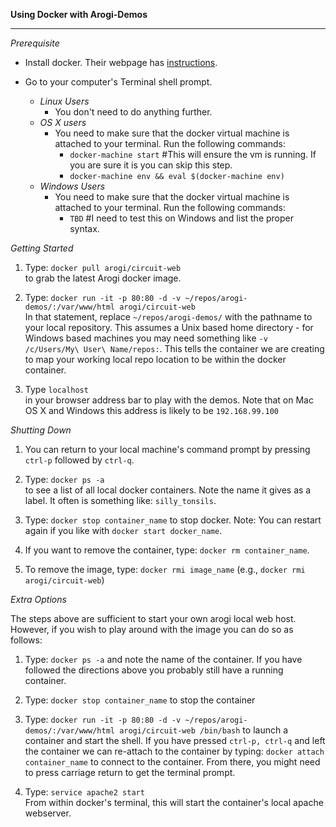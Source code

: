 <b>Using Docker with Arogi-Demos</b>  
<hr />

*Prerequisite*  

- Install docker. Their webpage has [instructions](https://docs.docker.com/engine/installation/).

- Go to your computer's Terminal shell prompt.
    - *Linux Users*
      - You don't need to do anything further.
    - *OS X users*
      - You need to make sure that the docker virtual machine is attached to your terminal. Run the following commands:
        - `docker-machine start` #This will ensure the vm is running. If you are sure it is you can skip this step.
        - `docker-machine env && eval $(docker-machine env)`
    - *Windows Users*
      - You need to make sure that the docker virtual machine is attached to your terminal. Run the following commands:
        - `TBD` #I need to test this on Windows and list the proper syntax.

*Getting Started*

 1. Type: `docker pull arogi/circuit-web`  
    to grab the latest Arogi docker image.

 2. Type: `docker run -it -p 80:80 -d -v ~/repos/arogi-demos/:/var/www/html arogi/circuit-web`  
    In that statement, replace `~/repos/arogi-demos/` with the pathname to your local repository. This assumes a Unix based home directory - for Windows based machines you may need something like `-v /c/Users/My\ User\ Name/repos:`. This tells the container we are creating to map your working local repo location to be within the docker container.

 3. Type `localhost`  
    in your browser address bar to play with the demos. Note that on Mac OS X and Windows this address is likely to be `192.168.99.100`

  *Shutting Down*  

 1. You can return to your local machine's command prompt by pressing `ctrl-p` followed by `ctrl-q`.

 2. Type: `docker ps -a`  
    to see a list of all local docker containers. Note the name it gives as a label. It often is something like: `silly_tonsils`.

 3. Type: `docker stop container_name` to stop docker. Note: You can restart again if you like with `docker start docker_name`.

 4. If you want to remove the container, type: `docker rm container_name`.

 5. To remove the image, type: `docker rmi image_name` (e.g., `docker rmi arogi/circuit-web`)

  *Extra Options*

  The steps above are sufficient to start your own arogi local web host.  However, if you wish to play around with the image you can do so as follows:

 1. Type: `docker ps -a`
    and note the name of the container. If you have followed the directions above you probably still have a running container.

 2. Type: `docker stop container_name`
    to stop the container

 3. Type: `docker run -it -p 80:80 -d -v ~/repos/arogi-demos/:/var/www/html arogi/circuit-web /bin/bash`
    to launch a container and start the shell. If you have pressed `ctrl-p, ctrl-q` and left the container we can re-attach to the container by typing: `docker attach container_name` to connect to the container. From there, you might need to press carriage return to get the terminal prompt.

 4. Type: `service apache2 start`  
    From within docker's terminal, this will start the container's local apache webserver.
